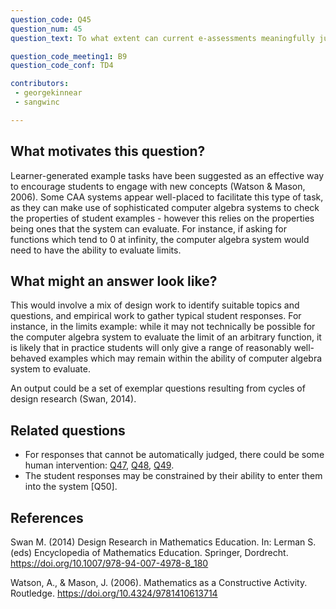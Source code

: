```yaml
---
question_code: Q45 
question_num: 45 
question_text: To what extent can current e-assessments meaningfully judge student responses to example generation tasks? 

question_code_meeting1: B9 
question_code_conf: TD4 

contributors: 
 - georgekinnear
 - sangwinc

---
```


## What motivates this question?

Learner-generated example tasks have been suggested as an effective way to encourage students to engage with new concepts (Watson & Mason, 2006). Some CAA systems appear well-placed to facilitate this type of task, as they can make use of sophisticated computer algebra systems to check the properties of student examples - however this relies on the properties being ones that the system can evaluate. For instance, if asking for functions which tend to 0 at infinity, the computer algebra system would need to have the ability to evaluate limits.

## What might an answer look like?

This would involve a mix of design work to identify suitable topics and questions, and empirical work to gather typical student responses. For instance, in the limits example: while it may not technically be possible for the computer algebra system to evaluate the limit of an arbitrary function, it is likely that in practice students will only give a range of reasonably well-behaved examples which may remain within the ability of computer algebra system to evaluate.

An output could be a set of exemplar questions resulting from cycles of design research (Swan, 2014).

## Related questions

* For responses that cannot be automatically judged, there could be some human intervention: [Q47](Q47), [Q48](Q48), [Q49](Q49).
* The student responses may be constrained by their ability to enter them into the system [Q50].

## References

Swan M. (2014) Design Research in Mathematics Education. In: Lerman S. (eds) Encyclopedia of Mathematics Education. Springer, Dordrecht. https://doi.org/10.1007/978-94-007-4978-8_180

Watson, A., & Mason, J. (2006). Mathematics as a Constructive Activity. Routledge. https://doi.org/10.4324/9781410613714

